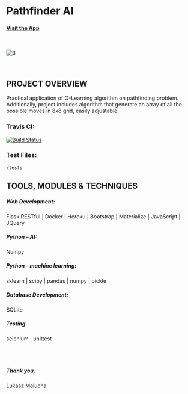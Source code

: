 # Pathfinder AI

#### [Visit the App](http://www.unflasked.com/pathfinder_ai/)

<br>

![3](https://user-images.githubusercontent.com/26208598/56038938-12afd180-5d2b-11e9-92ab-7faa8ff5e32d.JPG)

<br>

## PROJECT OVERVIEW

Practical application of Q-Learning algorithm on pathfinding problem. 
Additionally, project includes algorithm that generate an array of all the possible moves in 8x8 grid, easily adjustable.  


### Travis CI:

[![Build Status](https://travis-ci.com/LukaszMalucha/Pathfinder-AI.svg?branch=master)](https://travis-ci.com/LukaszMalucha/Pathfinder-AI)

### Test Files:

` /tests `

## TOOLS, MODULES & TECHNIQUES

##### Web Development:
Flask RESTful | Docker | Heroku | Bootstrap | Materialize | JavaScript | JQuery
##### Python – AI:
Numpy
##### Python – machine learning:
sklearn | scipy | pandas | numpy | pickle
##### Database Development:
SQLite
##### Testing
selenium | unittest

<br>
<br>

##### Thank you,

Lukasz Malucha


